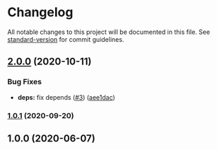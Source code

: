 # Changelog

All notable changes to this project will be documented in this file. See [standard-version](https://github.com/conventional-changelog/standard-version) for commit guidelines.

## [2.0.0](https://github.com/p6m7g8/p6df-dev/compare/v1.0.1...v2.0.0) (2020-10-11)


### Bug Fixes

* **deps:** fix depends ([#3](https://github.com/p6m7g8/p6df-dev/issues/3)) ([aee1dac](https://github.com/p6m7g8/p6df-dev/commit/aee1dac8e7f31d8a10fb05cccc5d2564570b101c))

### [1.0.1](https://github.com/p6m7g8/p6df-dev/compare/v1.0.0...v1.0.1) (2020-09-20)

## 1.0.0 (2020-06-07)
